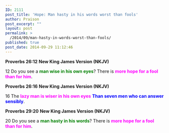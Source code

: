 ```yaml
---
ID: 2111
post_title: 'Hope: Man hasty in his words worst than fools'
author: Praison
post_excerpt: ""
layout: post
permalink: >
  /2014/09/man-hasty-in-words-worst-than-fools/
published: true
post_date: 2014-09-29 11:12:46
---
```

<strong>Proverbs 26:12</strong>
<strong>New King James Version (NKJV)</strong>

12 Do you see a <span style="color: #008000;"><strong>man wise in his own eyes</strong></span>?
There is <span style="color: #ff00ff;"><strong>more hope for a fool than for him</strong></span>.

<strong>Proverbs 26:16</strong>
<strong>New King James Version (NKJV)</strong>

16 The <span style="color: #ff00ff;"><strong>lazy man is wiser in his own eyes</strong></span>
<span style="color: #0000ff;"><strong>Than seven men who can answer sensibly</strong></span>.

<strong>Proverbs 29:20</strong>
<strong>New King James Version (NKJV)</strong>

20 Do you see a <span style="color: #008000;"><strong>man hasty in his words</strong></span>?
There is <span style="color: #ff00ff;"><strong>more hope for a fool than for him</strong></span>.